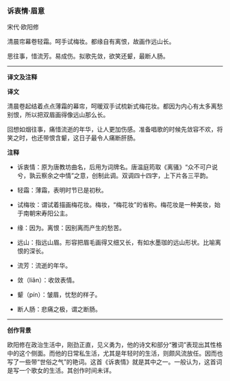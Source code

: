 ### 诉衷情·眉意

宋代·欧阳修

清晨帘幕卷轻霜。呵手试梅妆。都缘自有离恨，故画作远山长。

思往事，惜流芳。易成伤。拟歌先敛，欲笑还颦，最断人肠。

---

**译文及注释**

**译文**

清晨卷起结着点点薄霜的幕帘，呵暖双手试梳新式梅花妆。都因为内心有太多离愁别恨，所以把双眉画得像远山那么长。

回想如烟往事，痛惜流逝的年华，让人更加伤感。准备唱歌的时候先敛容不欢，将笑之时，也还带恨含颦，这日子最令人痛断肝肠。

**注释**

* 诉衷情：原为唐教坊曲名，后用为词牌名。唐温庭筠取《离骚》“众不可户说兮，孰云察余之中情”之意，创制此调。双调四十四字，上下片各三平韵。
* 轻霜：薄霜，表明时节已是初秋。
* 试梅妆：谓试着描画梅花妆。梅妆，“梅花妆”的省称。梅花妆是一种美妆，始于南朝宋寿阳公主。
* 缘：因为。离恨：因别离而产生的愁苦。

* 远山：指远山眉。形容把眉毛画得又细又长，有如水墨珈的远山形状。比喻离恨的深长。
* 流芳：流逝的年华。

* 敛（liǎn）：收敛表情。
* 颦（pín）：皱眉，忧愁的样子。
* 断人肠：悲痛之极，谓之断肠。

---

**创作背景**

欧阳修在政治生活中，刚劲正直，见义勇为，他的诗文和部分“雅词”表现出其性格中的这个侧面。而他的日常私生活，尤其是年轻时的生活，则颇风流放任。因而也写了一些带“世俗之气”的艳词。这首《诉衷情》就是其中之一。一般认为，这首词是写一个歌女的生活。其创作时间未详。